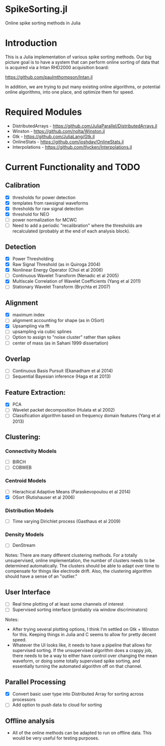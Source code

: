 # SpikeSorting.jl
Online spike sorting methods in Julia

# Introduction

This is a Julia implementation of various spike sorting methods. Our big picture goal is to have a system that can perform online sorting of data that is acquired via a Intan RHD2000 acquisition board:

https://github.com/paulmthompson/Intan.jl

In addition, we are trying to put many existing online algorithms, or potential online algorithms, into one place, and optimize them for speed.

# Required Modules

* DistributedArrays - https://github.com/JuliaParallel/DistributedArrays.jl
* Winston - https://github.com/nolta/Winston.jl
* Gtk - https://github.com/JuliaLang/Gtk.jl
* OnlineStats - https://github.com/joshday/OnlineStats.jl
* Interpolations - https://github.com/tlycken/Interpolations.jl

# Current Functionality and TODO

## Calibration

- [x] thresholds for power detection
- [x] templates from rawsignal waveforms
- [x] thresholds for raw signal detection
- [x] threshold for NEO
- [ ] power normalization for MCWC
- [ ] Need to add a periodic "recalibration" where the thresholds are recalculated (probably at the end of each analysis block).

## Detection

- [x] Power Thresholding 
- [x] Raw Signal Threshold (as in Quiroga 2004)
- [x] Nonlinear Energy Operator (Choi et al 2006)
- [ ] Continuous Wavelet Transform (Nenadic et al 2005)
- [x] Multiscale Correlation of Wavelet Coefficients (Yang et al 2011)
- [ ] Stationary Wavelet Transform (Brychta et 2007)

## Alignment

- [x] maximum index
- [ ] alignment accounting for shape (as in OSort)
- [x] Upsampling via fft 
- [ ] upsampling via cubic splines
- [ ] Option to assign to "noise cluster" rather than spikes
- [ ] center of mass (as in Sahani 1999 dissertation)

## Overlap

- [ ] Continuous Basis Pursuit (Ekanadham et al 2014)
- [ ] Sequential Bayesian inference (Haga et at 2013)

## Feature Extraction:
- [x] PCA
- [ ] Wavelet packet decomposition (Hulata et al 2002)
- [ ] Classification algorithm based on frequency domain features (Yang et al 2013)

## Clustering:

### Connectivity Models
- [ ] BIRCH
- [ ] COBWEB

### Centroid Models
- [ ] Hierachical Adaptive Means (Paraskevopoulou et al 2014)
- [x] OSort (Rutishauser et al 2006)

### Distribution Models
- [ ] Time varying Dirichlet process (Gasthaus et al 2009)

### Density Models
- [ ] DenStream

Notes: 
There are many different clustering methods. For a totally unsupervised, online implementation, the number of clusters needs to be determined automatically. The clusters should be able to adapt over time to compensate for things like electrode drift. Also, the clustering algorithm should have a sense of an "outlier." 

## User Interface

- [ ] Real time plotting of at least some channels of interest
- [ ] Supervised sorting interface (probably via window discriminators)

Notes:
* After trying several plotting options, I think I'm settled on Gtk + Winston for this. Keeping things in Julia and C seems to allow for pretty decent speed.
* Whatever the UI looks like, it needs to have a pipeline that allows for supervised sorting. If the unsupervised algorithm does a crappy job, there needs to be a way to either have control over changing the mean waveform, or doing some totally supervised spike sorting, and essentially turning the automated algorithm off on that channel.

## Parallel Processing

- [x] Convert basic user type into Distributed Array for sorting across processors
- [ ] Add option to push data to cloud for sorting

## Offline analysis

* All of the online methods can be adapted to run on offline data. This would be very useful for testing purposes.
